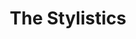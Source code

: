 ---
title: "The Stylistics"
summary: "US soul group formed in 1968 and popular during the 1970s. Airrion Love born 08/10/1951, Philadelphia, Pennsylvania, U.S.A. James Smith born 16/06/1950, New York City, U.S.A. Herbie Murrell born 27/04/1949, Lane, South Carolina, U.S.A. James Dunn born 04/02/1950, Philadelphia, Pennsylvania, U.S.A. Russell Thompkins Jnr. born 21/03/1951, Philadelphia, Pennsylvania, U.S.A. Current line up is Airrion Love, Herbie Murrell, Van Fields and Harold \"Eban\" Brown."
image: "the-stylistics.jpg"
---